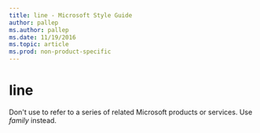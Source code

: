 ```yaml
---
title: line - Microsoft Style Guide
author: pallep
ms.author: pallep
ms.date: 11/19/2016
ms.topic: article
ms.prod: non-product-specific
---
```


# line

Don't use to refer to a series of related Microsoft products or services. Use *family* instead.
